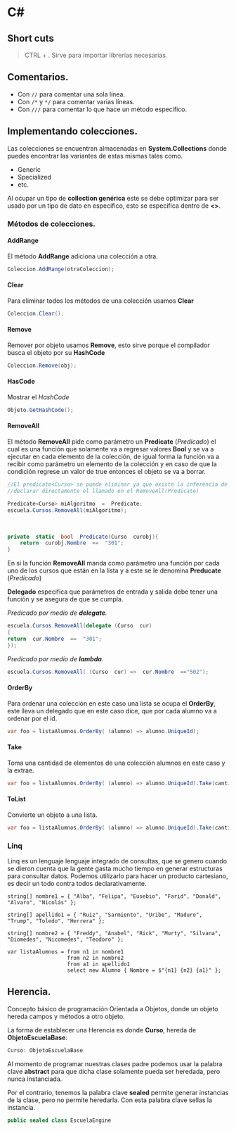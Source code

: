 # C#

## Short cuts 

> CTRL + .
Sirve para importar librerías necesarias.

## Comentarios.

 -  Con  `//`  para comentar una sola línea.
 -  Con  `/*`  y  `*/`  para comentar varias líneas.
 -  Con  `///`  para comentar lo que hace un método especifico.

## Implementando colecciones.

Las colecciones se encuentran almacenadas en **System.Collections**  donde puedes encontrar las variantes de estas mismas tales como.

 - Generic
 - Specialized
 - etc.

Al ocupar un tipo de **collection genérica** este se debe optimizar para ser usado por un tipo de dato en especifico, esto se especifica dentro de **<>**.

### Métodos de colecciones.


#### AddRange
El método **AddRange** adiciona una colección a otra.

```c#
Coleccion.AddRange(otraColeccion);
```

#### Clear
Para eliminar todos los métodos de una colección usamos **Clear**

```c#
Coleccion.Clear();
```

#### Remove
Remover por objeto usamos **Remove**, esto sirve porque el compilador busca el objeto por su **HashCode**

```c#
Coleccion.Remove(obj);
```

#### HasCode
Mostrar el *HashCode*

```c#
Objeto.GetHashCode();
```

#### RemoveAll
El método **RemoveAll** pide como parámetro un **Predicate** (*Predicado*) el cual es una función que solamente va a regresar valores **Bool** y se va a ejecutar en cada elemento de la colección, de igual forma la función va a recibir como parámetro un elemento de la colección y en caso de que la condición regrese un valor de true entonces el objeto se va a borrar.

```c#
//El predicate<Curso> se puede eliminar ya que existe la inferencia de tipos y se puede
//declarar directamente el llamado en el RemoveAll(Predicate)

Predicate<Curso> miAlgoritmo  =  Predicate;
escuela.Cursos.RemoveAll(miAlgoritmo);
```


​		

```c#
private  static  bool  Predicate(Curso  curobj){
	return  curobj.Nombre  ==  "301";
}
```


En si la función **RemoveAll** manda como parámetro una función por cada uno de los cursos que están en la lista y a este se le denomina **Preducate** (*Predicado*)

**Delegado** especifica que parámetros de entrada y salida debe tener una función y se asegura de que se cumpla.

*Predicado por medio de **delegate**.*

```c#
escuela.Cursos.RemoveAll(delegate (Curso  cur)
{
return  cur.Nombre  ==  "301";
});
```
*Predicado por medio de **lambda**.*

```c#
escuela.Cursos.RemoveAll( (Curso  cur) =>  cur.Nombre  =="502");
```

#### OrderBy

Para ordenar una colección en este caso una lista se ocupa el **OrderBy**, este lleva un delegado que en este caso dice, que por cada alumno va a ordenar por el id.

```c#
var foo = listaAlumnos.OrderBy( (alumno) => alumno.UniqueId);
```



#### Take 

Toma una cantidad de elementos de una colección alumnos en este caso y la extrae.

```c#
var foo = listaAlumnos.OrderBy( (alumno) => alumno.UniqueId).Take(cantidad);
```

#### ToList

Convierte un objeto a una lista.

```c#
var foo = listaAlumnos.OrderBy( (alumno) => alumno.UniqueId).Take(cantidad).ToList();
```



### Linq

Linq es un lenguaje lenguaje integrado de consultas, que se genero cuando se dieron cuenta que la gente gasta mucho tiempo en generar estructuras para consultar datos. Podemos utilizarlo para hacer un producto cartesiano, es decir un todo contra todos declarativamente.

```
string[] nombre1 = { "Alba", "Felipa", "Eusebio", "Farid", "Donald", "Alvaro", "Nicolás" };

string[] apellido1 = { "Ruiz", "Sarmiento", "Uribe", "Maduro", "Trump", "Toledo", "Herrera" };
      
string[] nombre2 = { "Freddy", "Anabel", "Rick", "Murty", "Silvana", "Diomedes", "Nicomedes", "Teodoro" };

var listaAlumnos = from n1 in nombre1
                   from n2 in nombre2
                   from a1 in apellido1
                   select new Alumno { Nombre = $"{n1} {n2} {a1}" };
```

## Herencia.

Concepto básico de programación Orientada a Objetos, donde un objeto hereda campos y métodos a otro objeto.

La forma de establecer una Herencia es donde **Curso**, hereda de **ObjetoEscuelaBase**:

```c#
Curso: ObjetoEscuelaBase
```

Al momento de programar nuestras clases padre podemos usar la palabra clave **abstract** para que dicha clase solamente pueda ser heredada, pero nunca instanciada. 

Por el contrario, tenemos la palabra clave **sealed** permite generar instancias de la clase, pero no permite heredarla. Con esta palabra clave sellas la instancia.

```c#
public sealed class EscuelaEngine
```

